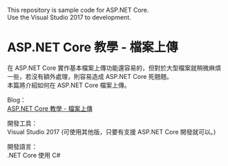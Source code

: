This repository is sample code for ASP.NET Core.  
Use the Visual Studio 2017 to development.  

# ASP.NET Core 教學 - 檔案上傳

在 ASP.NET Core 實作基本檔案上傳功能還容易的，但對於大型檔案就稍微麻煩一些，若沒有額外處理，則容易造成 ASP.NET Core 死翹翹。  
本篇將介紹如何在 ASP.NET Core 檔案上傳。  

Blog：  
[ASP.NET Core 教學 - 檔案上傳](https://blog.johnwu.cc/article/asp-net-core-upload-files.html)

開發工具：  
Visual Studio 2017 (可使用其他版，只要有支援 ASP.NET Core 開發就可以。)

開發語言：  
.NET Core 使用 C#
